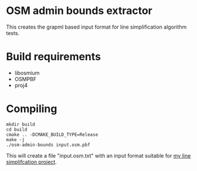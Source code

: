 # OSM admin bounds extractor

This creates the grapml based input format for line simplification algorithm tests.

# Build requirements

* libosmium
* OSMPBF
* proj4

# Compiling

	mkdir build
	cd build
	cmake .. -DCMAKE_BUILD_TYPE=Release
	make -j
	./osm-admin-bounds input.osm.pbf

This will create a file "input.osm.txt" with an input format suitable for [my line simplifcation project](https://github.com/TheMarex/deberg).


